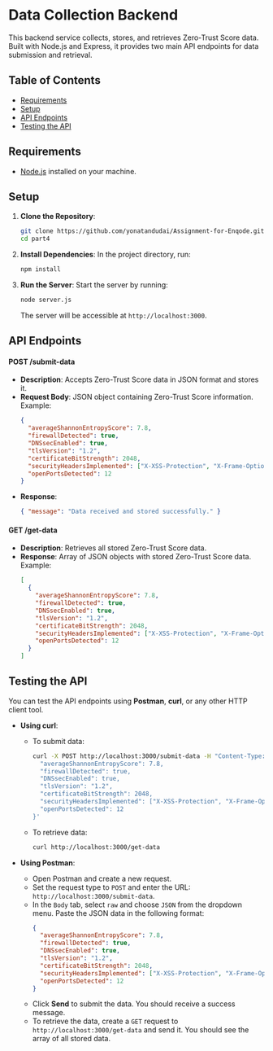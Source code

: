 # Data Collection Backend

This backend service collects, stores, and retrieves Zero-Trust Score data. Built with Node.js and Express, it provides two main API endpoints for data submission and retrieval.

## Table of Contents
- [Requirements](#Requirements)
- [Setup](#setup)
- [API Endpoints](#api-endpoints)
- [Testing the API](#testing-the-api)

## Requirements
- [Node.js](https://nodejs.org/) installed on your machine.

## Setup

1. **Clone the Repository**:
   ```bash
   git clone https://github.com/yonatandudai/Assignment-for-Enqode.git
   cd part4
   ```

2. **Install Dependencies**:
   In the project directory, run:
   ```bash
   npm install
   ```

3. **Run the Server**:
   Start the server by running:
   ```bash
   node server.js
   ```
   The server will be accessible at `http://localhost:3000`.

## API Endpoints

#### POST /submit-data
- **Description**: Accepts Zero-Trust Score data in JSON format and stores it.
- **Request Body**: JSON object containing Zero-Trust Score information. Example:
  ```json
  {
    "averageShannonEntropyScore": 7.8,
    "firewallDetected": true,
    "DNSsecEnabled": true,
    "tlsVersion": "1.2",
    "certificateBitStrength": 2048,
    "securityHeadersImplemented": ["X-XSS-Protection", "X-Frame-Options"],
    "openPortsDetected": 12
  }
  ```
- **Response**:
  ```json
  { "message": "Data received and stored successfully." }
  ```

#### GET /get-data
- **Description**: Retrieves all stored Zero-Trust Score data.
- **Response**: Array of JSON objects with stored Zero-Trust Score data. Example:
  ```json
  [
    {
      "averageShannonEntropyScore": 7.8,
      "firewallDetected": true,
      "DNSsecEnabled": true,
      "tlsVersion": "1.2",
      "certificateBitStrength": 2048,
      "securityHeadersImplemented": ["X-XSS-Protection", "X-Frame-Options"],
      "openPortsDetected": 12
    }
  ]
  ```

## Testing the API
You can test the API endpoints using **Postman**, **curl**, or any other HTTP client tool.

- **Using curl**:
  - To submit data:
    ```bash
    curl -X POST http://localhost:3000/submit-data -H "Content-Type: application/json" -d '{
      "averageShannonEntropyScore": 7.8,
      "firewallDetected": true,
      "DNSsecEnabled": true,
      "tlsVersion": "1.2",
      "certificateBitStrength": 2048,
      "securityHeadersImplemented": ["X-XSS-Protection", "X-Frame-Options"],
      "openPortsDetected": 12
    }'
    ```
  - To retrieve data:
    ```bash
    curl http://localhost:3000/get-data
    ```


- **Using Postman**:
  - Open Postman and create a new request.
  - Set the request type to `POST` and enter the URL: `http://localhost:3000/submit-data`.
  - In the `Body` tab, select `raw` and choose `JSON` from the dropdown menu. Paste the JSON data in the following format:
    ```json
    {
      "averageShannonEntropyScore": 7.8,
      "firewallDetected": true,
      "DNSsecEnabled": true,
      "tlsVersion": "1.2",
      "certificateBitStrength": 2048,
      "securityHeadersImplemented": ["X-XSS-Protection", "X-Frame-Options"],
      "openPortsDetected": 12
    }
    ```
  - Click **Send** to submit the data. You should receive a success message.
  - To retrieve the data, create a `GET` request to `http://localhost:3000/get-data` and send it. You should see the array of all stored data.
